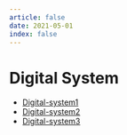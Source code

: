 ```yaml
---
article: false
date: 2021-05-01
index: false
---
```


# Digital System

- [Digital-system1](digital-system1)
- [Digital-system2](digital-system2)
- [Digital-system3](digital-system3)

